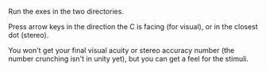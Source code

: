 Run the exes in the two directories.

Press arrow keys in the direction the C is facing (for visual), or in the closest dot (stereo).

You won't get your final visual acuity or stereo accuracy number (the number crunching isn't in unity yet), but you can get a feel for the stimuli.
